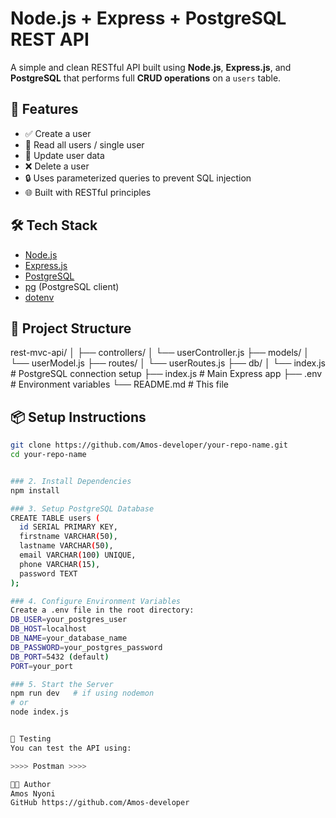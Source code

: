 # Node.js + Express + PostgreSQL REST API

A simple and clean RESTful API built using **Node.js**, **Express.js**, and **PostgreSQL** that performs full **CRUD operations** on a `users` table.

## 🚀 Features

- ✅ Create a user
- 📖 Read all users / single user
- 🔄 Update user data
- ❌ Delete a user
- 🔒 Uses parameterized queries to prevent SQL injection
- 🌐 Built with RESTful principles

## 🛠️ Tech Stack

- [Node.js](https://nodejs.org/)
- [Express.js](https://expressjs.com/)
- [PostgreSQL](https://www.postgresql.org/)
- [pg](https://node-postgres.com/) (PostgreSQL client)
- [dotenv](https://www.npmjs.com/package/dotenv)

## 📁 Project Structure


rest-mvc-api/
│
├── controllers/
│ └── userController.js
├── models/
│ └── userModel.js
├── routes/
│ └── userRoutes.js
├── db/
│ └── index.js # PostgreSQL connection setup
├── index.js # Main Express app
├── .env # Environment variables
└── README.md # This file


## 📦 Setup Instructions


```bash
git clone https://github.com/Amos-developer/your-repo-name.git
cd your-repo-name


### 2. Install Dependencies
npm install

### 3. Setup PostgreSQL Database
CREATE TABLE users (
  id SERIAL PRIMARY KEY,
  firstname VARCHAR(50),
  lastname VARCHAR(50),
  email VARCHAR(100) UNIQUE,
  phone VARCHAR(15),
  password TEXT
);

### 4. Configure Environment Variables
Create a .env file in the root directory:
DB_USER=your_postgres_user
DB_HOST=localhost
DB_NAME=your_database_name
DB_PASSWORD=your_postgres_password
DB_PORT=5432 (default)
PORT=your_port

### 5. Start the Server
npm run dev   # if using nodemon
# or
node index.js


🧪 Testing
You can test the API using:

>>>> Postman >>>>

🧑‍💻 Author
Amos Nyoni
GitHub https://github.com/Amos-developer



